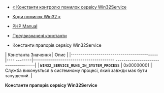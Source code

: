 - [« Константи контролю помилок сервісу
Win32Service](win32service.constants.errorcontrol.md)
- [Коди помилок Win32 »](win32service.constants.errors.md)

- [PHP Manual](index.md)
- [Предвизначені константи](win32service.constants.md)
- Константи прапорів сервісу Win32Service

| Константа Значення | Опис |
|--------------------------------------------|---- --------|----------------------------------------- -------------------------------------|
| **`WIN32_SERVICE_RUNS_IN_SYSTEM_PROCESS`** | 0x00000001 | Служба виконується в системному процесі, який завжди має бути запущений. |

**Константи прапорів сервісу Win32Service**
